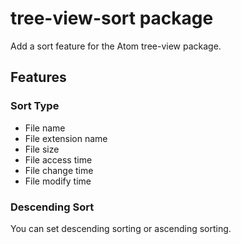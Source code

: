 # tree-view-sort package

Add a sort feature for the Atom tree-view package.

## Features

### Sort Type

* File name
* File extension name
* File size
* File access time
* File change time
* File modify time

### Descending Sort

You can set descending sorting or ascending sorting.
